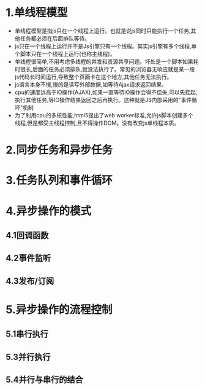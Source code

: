 # 1.单线程模型
- 单线程模型是指js只在一个线程上运行。也就是说js同时只能执行一个任务,其他任务都必须在后面排队等待。
- js只在一个线程上运行并不是Js引擎只有一个线程。其实js引擎有多个线程,单个脚本只在一个线程上运行(也称主线程)。
- 单线程很简单,不用考虑多线程的并发和资源共享问题。坏处是一个脚本如果耗时很长,后面的任务必须排队,就没法执行了。常见的浏览器无响应就是某一段js代码长时间运行,导致整个页面卡在这个地方,其他任务无法执行。
- js语言本身不慢,慢的是读写外部数据,如等待Ajax请求返回结果。
- cpu的速度远高于IO操作(AJAX),如果一直等待IO操作会得不偿失,可以先挂起,执行其他任务,等IO操作结果返回之后再执行。这种就是JS内部采用的"事件循环"机制
- 为了利用cpu的多核性能,html5提出了web worker标准,允许js脚本创建多个线程,但是都受主线程控制,且不得操作DOM。没有改变js单线程本质。
# 2.同步任务和异步任务
# 3.任务队列和事件循环
# 4.异步操作的模式
## 4.1回调函数
## 4.2事件监听
## 4.3发布/订阅
# 5.异步操作的流程控制
## 5.1串行执行
## 5.3并行执行
## 5.4并行与串行的结合
